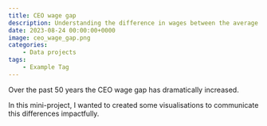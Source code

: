 ```yaml
---
title: CEO wage gap
description: Understanding the difference in wages between the average employee and a CEO 
date: 2023-08-24 00:00:00+0000
image: ceo_wage_gap.png
categories:
    - Data projects
tags:
    - Example Tag
---
```


Over the past 50 years the CEO wage gap has dramatically increased.

In this mini-project, I wanted to created some visualisations to communicate this differences impactfully.